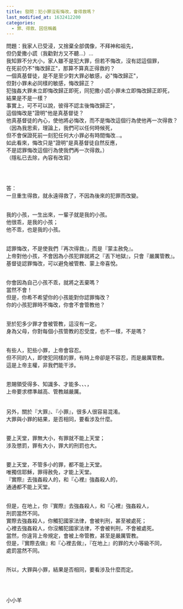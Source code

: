 ```yaml
---
title: 發問：犯小罪沒有悔改，會得救嗎？
last_modified_at: 1632412200
categories:
  - 罪、得救、因信稱義
---
```


<p>問題：我家人已受浸，又捨棄全部偶像，不拜神和祖先，<br>
但仍愛撒小謊（我勸對方又不聽...）...<br>
我知罪不分大小，家人雖不是犯大罪，但若不悔改，沒有認這個罪，<br>
在死前仍不"悔改歸正"，那算不算真正得救的？<br>
一個真基督徒，是不是至少對大罪必敏感，必"悔改歸正"，<br>
但對小罪未必同樣的敏感，悔改歸正？<br>
犯強姦大罪未立即悔改歸正即死，同犯撒小謊小罪未立即悔改歸正即死，<br>
結果是不是一樣？<br>
事實上，可不可以說，彼得不認主後悔改歸正"，<br>
這個悔改是"證明"他是真基督徒？<br>
他真基督徒的內心，使他將必悔改，而不是悔改這個行為使他再一次得救？<br>
（因為我思索，理論上，我們可以任何時候死，<br>
但不會保證死前一刻犯任何大小罪必有時間悔改...。<br>
如此看來，悔改只是"證明"是真基督徒自然反應，<br>
不是認罪悔改這個行為使我們再一次得救。）<br>
（隱私已去除，內容有改寫）</p>

<p>&nbsp;</p>

<p><br>
答：<br>
一旦重生得救，就永遠得救了，不因為後來的犯罪而改變。</p>

<p><br>
我的小孩，一生出來，一輩子就是我的小孩。<br>
他很乖，是我的小孩；<br>
他不乖，也是我的小孩。</p>

<p><br>
認罪悔改，不是使我們『再次得救』，而是『蒙主赦免』。<br>
上帝對他小孩，不會因為小孩犯罪就將之『丟下地獄』，只會『嚴厲管教』。<br>
基督徒認罪悔改，可以避免被管教、蒙上帝喜悅。</p>

<p><br>
你會因為自己小孩不乖，就將之丟棄嗎？<br>
當然不會！<br>
但是，你希不希望你的小孩能對你認罪悔改？<br>
你的小孩犯罪時不悔改，你會不會管教他？</p>

<p><br>
至於犯多少罪才會被管教，這沒有一定。<br>
身為父母，你對每個小孩管教的忍受度，也不一樣，不是嗎？</p>

<p><br>
有些人，犯些小罪，上帝會容忍。<br>
但不同的人，即使犯同樣的罪，有時上帝卻是不容忍，而是嚴厲管教。<br>
這是上帝主權，非我們能干涉。</p>

<p><br>
恩賜領受得多、知識多、才能多、、、，<br>
上帝要求標準越高、管教越嚴厲。<br>
&nbsp;<br>
&nbsp;<br>
另外，關於『大罪』、『小罪』，很多人很容易混淆。<br>
大罪與小罪的結果，是否相同，要看涉及什麼。</p>

<p><br>
要上天堂，罪無大小，有罪就不能上天堂；<br>
涉及懲罰，罪有大小，罪大的刑罰也大。</p>

<p><br>
要上天堂，不管多小的罪，都不能上天堂。<br>
唯獨信耶穌，罪得赦免，才能上天堂。<br>
『實際』去強姦殺人的，和『心裡』強姦殺人的，<br>
通通都不能上天堂。</p>

<p><br>
但是，在地上，你『實際』去強姦殺人，和『心裡』強姦殺人，<br>
刑罰當然不同。<br>
實際去強姦殺人，你觸犯國家法律，會被判刑，甚至被處死；<br>
心裡去強姦殺人，你沒觸犯國家法律，不會被判刑，不會被處死。<br>
當然，你違背上帝規定，會被上帝管教，甚至是嚴厲管教。<br>
但是，『實際去做』和『心裡去做』，『在地上』的罪的大小等級不同，<br>
處罰當然不同。</p>

<p><br>
所以，大罪與小罪，結果是否相同，要看涉及什麼而定。</p>

<p>&nbsp;</p>

<p>&nbsp;<br>
小小羊<br>
&nbsp;<br>
&nbsp;<br>
&nbsp;</p>

